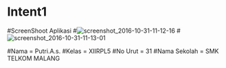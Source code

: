 # Intent1
#ScreenShoot Aplikasi
#![screenshot_2016-10-31-11-12-16](https://cloud.githubusercontent.com/assets/22829111/19844655/74696a4c-9f61-11e6-81ee-62ea29ac7ca5.png)
#![screenshot_2016-10-31-11-13-01](https://cloud.githubusercontent.com/assets/22829111/19844656/74c2fed6-9f61-11e6-8193-a65529eeaef4.png)

#Nama = Putri.A.s. 
#Kelas = XIIRPL5 
#No Urut = 31 
#Nama Sekolah = SMK TELKOM MALANG
